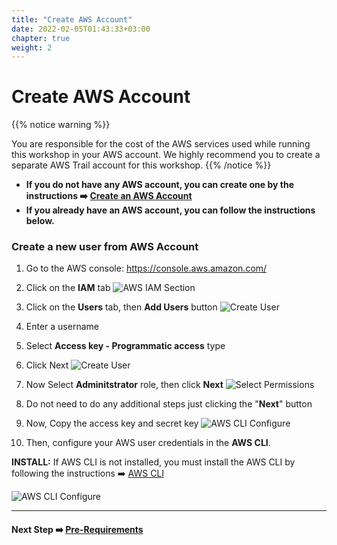```yaml
---
title: "Create AWS Account"
date: 2022-02-05T01:43:33+03:00
chapter: true
weight: 2
---
```


# Create AWS Account


{{% notice warning %}}

You are responsible for the cost of the AWS services used while running this workshop in your AWS account. We highly recommend you to create a separate AWS Trail account for this workshop.
{{% /notice %}}


* <b>If you do not have any AWS account, you can create one by the instructions ➡️ [Create an AWS Account](https://aws.amazon.com/tr/getting-started/)</b>
* <b>If you already have an AWS account, you can follow the instructions below.</b>


### Create a new user from AWS Account

1. Go to the AWS console: https://console.aws.amazon.com/

2. Click on the **IAM** tab
![AWS IAM Section](/images/create-accounts/create-aws-account/open-iam-console.png)

3. Click on the **Users** tab, then **Add Users** button
![Create User](/images/create-accounts/create-aws-account/create-user.gif)

4. Enter a username
5. Select **Access key - Programmatic access** type
6. Click Next
![Create User](/images/create-accounts/create-aws-account/create-user.png)

7. Now Select **Adminitstrator** role, then click **Next**
![Select Permissions](/images/create-accounts/create-aws-account/select-perms.png)

8. Do not need to do any additional steps just clicking the "**Next**" button
9. Now, Copy the access key and secret key
![AWS CLI Configure](/images/create-accounts/create-aws-account/user-secret.png)

10. Then, configure your AWS user credentials in the **AWS CLI**.

**INSTALL:** If AWS CLI is not installed, you must install the AWS CLI by following the instructions ➡️ [AWS CLI](https://docs.aws.amazon.com/cli/latest/userguide/cli-chap-install.html) 

![AWS CLI Configure](/images/create-accounts/create-aws-account/aws-cli-screen.png)


---
#### Next Step :arrow_right: [Pre-Requirements](/pre-requirements.html)